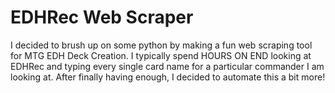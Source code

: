 # EDHRec Web Scraper
I decided to brush up on some python by making a fun web scraping tool for MTG EDH Deck Creation. I typically spend HOURS ON END looking at EDHRec and typing every single card name for a particular commander I am looking at. After finally having enough, I decided to automate this a bit more!